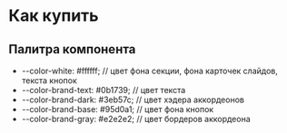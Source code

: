 # Как купить

## Палитра компонента
* --color-white: #ffffff; // цвет фона секции, фона карточек слайдов, текста кнопок 
* --color-brand-text: #0b1739; // цвет текста
* --color-brand-dark: #3eb57c; // цвет хэдера аккордеонов
* --color-brand-base: #95d0a1; // цвет фона кнопок
* --color-brand-gray: #e2e2e2; // цвет бордеров аккордеона
